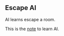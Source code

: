 ## Escape AI

AI learns escape a room.

This is the [note](https://github.com/bones-ai/rust-escape-ai) to learn AI.
